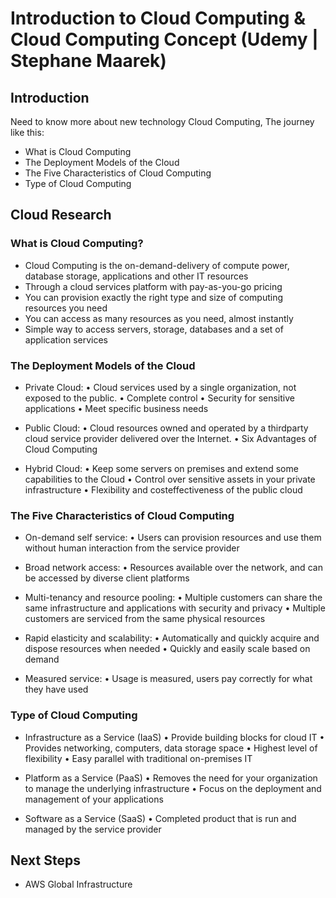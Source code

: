 # Introduction to Cloud Computing & Cloud Computing Concept (Udemy | Stephane Maarek)

## Introduction

Need to know more about new technology Cloud Computing,
The journey like this:

- What is Cloud Computing
- The Deployment Models of the Cloud
- The Five Characteristics of Cloud Computing
- Type of Cloud Computing

## Cloud Research

### What is Cloud Computing?

- Cloud Computing is the on-demand-delivery of compute power, database storage, applications and other IT resources
- Through a cloud services platform with pay-as-you-go pricing
- You can provision exactly the right type and size of computing resources you need
- You can access as many resources as you need, almost instantly
- Simple way to access servers, storage, databases and a set of application services

### The Deployment Models of the Cloud

- Private Cloud:
  • Cloud services used by a
  single organization, not
  exposed to the public.
  • Complete control
  • Security for sensitive
  applications
  • Meet specific business
  needs

- Public Cloud:
  • Cloud resources owned
  and operated by a thirdparty cloud service
  provider delivered over
  the Internet.
  • Six Advantages of Cloud
  Computing

- Hybrid Cloud:
  • Keep some servers on
  premises and extend
  some capabilities to the
  Cloud
  • Control over sensitive
  assets in your private
  infrastructure
  • Flexibility and costeffectiveness of the
  public cloud

### The Five Characteristics of Cloud Computing

- On-demand self service:
  • Users can provision resources and use them without human interaction from the service
  provider

- Broad network access:
  • Resources available over the network, and can be accessed by diverse client platforms

- Multi-tenancy and resource pooling:
  • Multiple customers can share the same infrastructure and applications with security and privacy
  • Multiple customers are serviced from the same physical resources

- Rapid elasticity and scalability:
  • Automatically and quickly acquire and dispose resources when needed
  • Quickly and easily scale based on demand

- Measured service:
  • Usage is measured, users pay correctly for what they have used

### Type of Cloud Computing

- Infrastructure as a Service (IaaS)
  • Provide building blocks for cloud IT
  • Provides networking, computers, data storage space
  • Highest level of flexibility
  • Easy parallel with traditional on-premises IT

- Platform as a Service (PaaS)
  • Removes the need for your organization to manage the underlying infrastructure
  • Focus on the deployment and management of your applications

- Software as a Service (SaaS)
  • Completed product that is run and managed by the service provider

## Next Steps

- AWS Global Infrastructure

